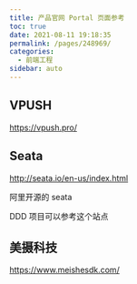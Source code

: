 ```yaml
---
title: 产品官网 Portal 页面参考
toc: true
date: 2021-08-11 19:18:35
permalink: /pages/248969/
categories:
  - 前端工程
sidebar: auto
---
```




##  VPUSH

https://vpush.pro/



## Seata

http://seata.io/en-us/index.html

阿里开源的 seata 

DDD 项目可以参考这个站点 



## 美摄科技

https://www.meishesdk.com/



